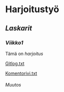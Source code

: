 # **Harjoitustyö**

## ***Laskarit***

### ***Viikko1***

Tämä on _harjoitus_

[Gitlog.txt](https://github.com/Tubees/ot-harjoitustyo/blob/master/laskarit/viikko1/gitlog.txt)

[Komentorivi.txt](https://github.com/Tubees/ot-harjoitustyo/blob/master/laskarit/viikko1/komentorivi.txt)

###### _Muutos_
